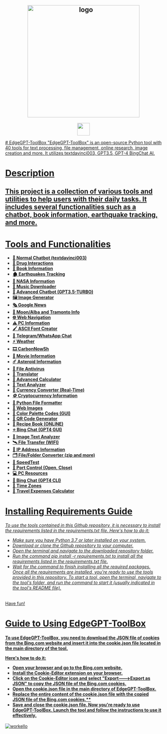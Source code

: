 <h2 align="center"><img src="https://i.imgur.com/rDty7xz.png" alt="logo" height="360px"></h2>
<p align="center">
<a href="./LICENSE.md"><img src="https://img.shields.io/badge/license-MIT-blue.svg" height="40px"</a>
  </p>
# EdgeGPT-ToolBox
"EdgeGPT-ToolBox" is an open-source Python tool with 40 tools for text processing, file management, online research, image creation and more. It utilizes textdavinci003, GPT3.5, GPT-4 BingChat AI.
<h1>Description</h1>
<h2>This project is a collection of various tools and utilities to help users with their daily tasks. It includes several functionalities such as a chatbot, book information, earthquake tracking, and more.</h2>
<h1>Tools and Functionalities</h1>

* **💬 Normal Chatbot (textdavinci003)**
* **💊 Drug Interactions**
* **📓 Book Information**
* **🏚️ Earthquakes Tracking**
* **🔭 NASA Information**
* **🎻 Music Downloader**
* **🤖 Advanced Chatbot (GPT3.5-TURBO)**
* **🖼️ Image Generator**
* **🗞️ Google News**
* **🌙 Moon/Alba and Tramonto Info**
* **🌐 Web Navigation**
* **⚠️ PC Information**
* **🖌️ ASCII Font Creator**
* **💌 Telegram/WhatsApp Chat**
* **⚡️ Weather**
* **🎞️ CarbonNowSh**
* **🍿 Movie Information**
* **☄️ Asteroid Information**
* **🦠 File Antivirus**
* **👅 Translator**
* **🧮 Advanced Calculator**
* **📕 Text Analyzer**
* **💱 Currency Converter (Real-Time)**
* **🪙 Cryptocurrency Information**
* **📂 Python File Formatter**
* **💭 Web Images**
* **🌈 Color Palette Codes (GUI)**
* **🔗 QR Code Generator**
* **🍖 Recipe Book (ONLINE)**
* **⭐️ Bing Chat (GPT4 GUI)**
* **🔏 Image Text Analyzer**
* **🛰️ File Transfer (WIFI)**
* **📱 IP Address Information**
* **🗂️ File/Folder Converter (zip and more)**
* **🎈 SpeedTest**
* **🚪 Port Control (Open, Close)**
* **💻 PC Resources**
* **💬 Bing Chat (GPT4 CLI)**
* **🥱 Time Zones**
* **🚙 Travel Expenses Calculator**
<h1>Installing Requirements Guide</h1>
<h6>To use the tools contained in this Github repository, it is necessary to install the requirements listed in the requirements.txt file. Here's how to do it:

* Make sure you have Python 3.7 or later installed on your system.
* Download or clone the Github repository to your computer.
* Open the terminal and navigate to the downloaded repository folder.
* Run the command pip install -r requirements.txt to install all the requirements listed in the requirements.txt file.
* Wait for the command to finish installing all the required packages.
Once all the requirements are installed, you're ready to use the tools provided in this repository. To start a tool, open the terminal, navigate to the tool's folder, and run the command to start it (usually indicated in the tool's README file).
  </h6>

Have fun!
<h1>Guide to Using EdgeGPT-ToolBox</h1>
<h4>To use EdgeGPT-ToolBox, you need to download the JSON file of cookies from the Bing.com website and insert it into the cookie.json file located in the main directory of the tool.

Here's how to do it:

* Open your browser and go to the Bing.com website.
* Install the Cookie-Editor extension on your browser.
* Click on the Cookie-Editor icon and select "Export--->Export as JSON" to copy the JSON file of the Bing.com cookies.
* Open the cookie.json file in the main directory of EdgeGPT-ToolBox.
* Replace the entire content of the cookie.json file with the copied JSON file of the Bing.com cookies.**
* Save and close the cookie.json file.
Now you're ready to use EdgeGPT-ToolBox. Launch the tool and follow the instructions to use it effectively.
  </h4>






![workello](https://user-images.githubusercontent.com/100368940/233141567-94a5b58e-b8e2-4019-a6c7-07ec4d9a157b.gif)

